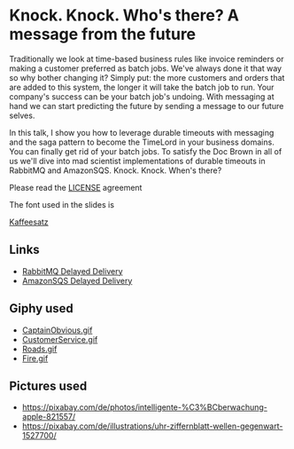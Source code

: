# Knock. Knock. Who's there? A message from the future

Traditionally we look at time-based business rules like invoice reminders or making a customer preferred as batch jobs. We've always done it that way so why bother changing it? Simply put: the more customers and orders that are added to this system, the longer it will take the batch job to run. Your company's success can be your batch job's undoing. With messaging at hand we can start predicting the future by sending a message to our future selves. 

In this talk, I show you how to leverage durable timeouts with messaging and the saga pattern to become the TimeLord in your business domains. You can finally get rid of your batch jobs. To satisfy the Doc Brown in all of us we'll dive into mad scientist implementations of durable timeouts in RabbitMQ and AmazonSQS. Knock. Knock. When's there?

Please read the [LICENSE](LICENSE) agreement

The font used in the slides is

[Kaffeesatz](https://www.yanone.de/fonts/kaffeesatz/)

## Links

- [RabbitMQ Delayed Delivery](https://docs.particular.net/transports/rabbitmq/delayed-delivery)
- [AmazonSQS Delayed Delivery](https://docs.particular.net/transports/sqs/delayed-delivery)

## Giphy used

- [CaptainObvious.gif](https://giphy.com/gifs/captainobvious-3ornkc6KUmmnEIQ7VS)
- [CustomerService.gif](https://giphy.com/gifs/closing-customer-AFskrh7zcYgBa)
- [Roads.gif](https://giphy.com/gifs/michael-j-fox-SIc44h5b66MUw)
- [Fire.gif](https://giphy.com/gifs/back-to-the-future-doc-brown-bttf-WRvjbSDp7ayrK)

## Pictures used

- https://pixabay.com/de/photos/intelligente-%C3%BCberwachung-apple-821557/
- https://pixabay.com/de/illustrations/uhr-ziffernblatt-wellen-gegenwart-1527700/
